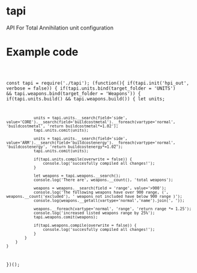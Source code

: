 # tapi
API For Total Annihilation unit configuration
<h1> Example code </h1>
<code>
	
const tapi = require('./tapi');
(function(){
	if(tapi.init('hpi_out', verbose = false)) {
		if(tapi.units.bind(target_folder = 'UNITS') && tapi.weapons.bind(target_folder = 'Weapons')) {
			if(tapi.units.build() && tapi.weapons.build()) {
				let units;
				
				units = tapi.units.__search(field='side', value='CORE').__search(field='buildcostmetal').__foreach(vartype='normal', 'buildcostmetal', 'return buildcostmetal*=1.02');
				tapi.units.comit(units);
				
				units = tapi.units.__search(field='side', value='ARM').__search(field='buildcostenergy').__foreach(vartype='normal', 'buildcostenergy', 'return buildcostenergy*=1.02');
				tapi.units.comit(units);
				
				if(tapi.units.compile(overwrite = false)) {
					console.log('succesfully compiled all changes!');
				}	

				let weapons = tapi.weapons.__search();
				console.log('There are', weapons.__count(), 'total weapons');
				
				weapons = weapons.__search(field = 'range', value='>900');
				console.log('The following weapons have over 900 range, (', weapons.__count('excluded'), ' weapons not included have below 900 range )');	
				console.log(weapons.__getall(vartype='normal','name').join(', '));
				
				weapons.__foreach(vartype='normal', 'range', 'return range *= 1.25');
				console.log('increased listed weapons range by 25%');
				tapi.weapons.comit(weapons);

				if(tapi.weapons.compile(overwrite = false)) {
					console.log('succesfully compiled all changes!');
				}				
			}
		}
	}
})();
	
</code>
